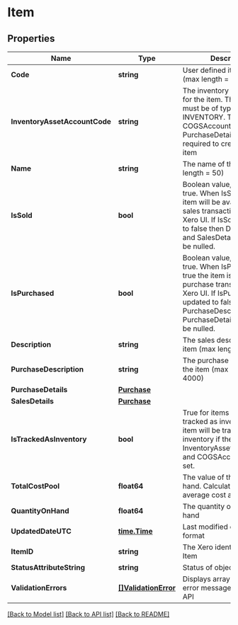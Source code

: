# Item

## Properties

Name | Type | Description | Notes
------------ | ------------- | ------------- | -------------
**Code** | **string** | User defined item code (max length &#x3D; 30) | 
**InventoryAssetAccountCode** | **string** | The inventory asset account for the item. The account must be of type INVENTORY. The  COGSAccountCode in PurchaseDetails is also required to create a tracked item | [optional] 
**Name** | **string** | The name of the item (max length &#x3D; 50) | [optional] 
**IsSold** | **bool** | Boolean value, defaults to true. When IsSold is true the item will be available on sales transactions in the Xero UI. If IsSold is updated to false then Description and SalesDetails values will be nulled. | [optional] 
**IsPurchased** | **bool** | Boolean value, defaults to true. When IsPurchased is true the item is available for purchase transactions in the Xero UI. If IsPurchased is updated to false then PurchaseDescription and PurchaseDetails values will be nulled. | [optional] 
**Description** | **string** | The sales description of the item (max length &#x3D; 4000) | [optional] 
**PurchaseDescription** | **string** | The purchase description of the item (max length &#x3D; 4000) | [optional] 
**PurchaseDetails** | [**Purchase**](Purchase.md) |  | [optional] 
**SalesDetails** | [**Purchase**](Purchase.md) |  | [optional] 
**IsTrackedAsInventory** | **bool** | True for items that are tracked as inventory. An item will be tracked as inventory if the InventoryAssetAccountCode and COGSAccountCode are set. | [optional] 
**TotalCostPool** | **float64** | The value of the item on hand. Calculated using average cost accounting. | [optional] 
**QuantityOnHand** | **float64** | The quantity of the item on hand | [optional] 
**UpdatedDateUTC** | [**time.Time**](time.Time.md) | Last modified date in UTC format | [optional] [readonly] 
**ItemID** | **string** | The Xero identifier for an Item | [optional] 
**StatusAttributeString** | **string** | Status of object | [optional] 
**ValidationErrors** | [**[]ValidationError**](ValidationError.md) | Displays array of validation error messages from the API | [optional] 

[[Back to Model list]](../README.md#documentation-for-models) [[Back to API list]](../README.md#documentation-for-api-endpoints) [[Back to README]](../README.md)


